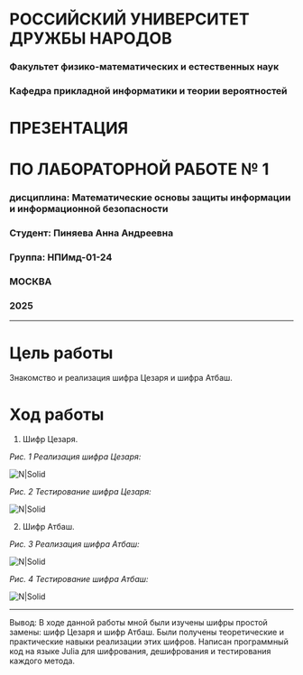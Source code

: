 # РОССИЙСКИЙ УНИВЕРСИТЕТ ДРУЖБЫ НАРОДОВ
### Факультет физико-математических и естественных наук
### Кафедра прикладной информатики и теории вероятностей 


# ПРЕЗЕНТАЦИЯ
# ПО ЛАБОРАТОРНОЙ РАБОТЕ  № 1
### дисциплина: Математические основы защиты информации и информационной безопасности


### Студент: Пиняева Анна Андреевна
### Группа: НПИмд-01-24

### МОСКВА
### 2025 

-----------

# Цель работы

Знакомство и реализация шифра Цезаря и шифра Атбаш. 

# Ход работы

1. Шифр Цезаря. 

*Рис. 1 Реализация шифра Цезаря:*

![N|Solid](https://sun9-34.userapi.com/s/v1/if2/cAQAal7xU6fj2xpB4qSdL9Zn4Iq5ambWIdfA7-HefslWGixOTKnMgoca9QI0AldfanFFgIEbKN7zeLlGP9yihogn.jpg?quality=95&as=32x17,48x25,72x37,108x56,160x83,240x124,360x186,480x248,540x279,640x330,720x372,1080x557,1280x661,1440x743,1682x868&from=bu&cs=1682x0)

*Рис. 2 Тестирование шифра Цезаря:*

![N|Solid](https://sun9-68.userapi.com/s/v1/if2/LioqEhej3jeaaceR4Zp-YijwG-mKDCKad38R8-g6j8P5S0BVR2nCaG7L7NIdO9EYwyrCKxRiKEYsMhqeE2UlTI4z.jpg?quality=95&as=32x10,48x15,72x22,108x33,160x49,240x73,360x109,480x146,540x164,640x194,720x218,1080x327,1280x388,1440x437,1682x510&from=bu&cs=1682x0)

2. Шифр Атбаш. 

*Рис. 3 Реализация шифра Атбаш:*

![N|Solid](https://sun9-44.userapi.com/s/v1/if2/Mq2ETblRdQKNXFDoGeI8GUcrzJKqp25CV3YKwn6fGp0cqIZNfp0zfI8DRjquQCw1cklFruqVbqGJ4DPasBHZdPu1.jpg?quality=95&as=32x13,48x20,72x30,108x44,160x66,240x99,360x148,480x197,540x222,640x263,720x296,1080x444,1280x527,1440x592,1682x692&from=bu&cs=1682x0)

*Рис. 4 Тестирование шифра Атбаш:*

![N|Solid](https://sun9-81.userapi.com/s/v1/if2/393HaIU23A-dyy2bBr3UzxeNsjm9kFzej2ybVw7G5Eilx7D0mYO8SZSDqK-Uorwk5Vz902Guit4-sRLVEIGW6Y9V.jpg?quality=95&as=32x9,48x13,72x19,108x29,160x43,240x65,360x97,480x130,540x146,640x173,720x194,1080x292,1280x345,1440x389,1682x454&from=bu&cs=1682x0)

-----------

Вывод: В ходе данной работы мной были изучены шифры простой замены: шифр Цезаря и шифр Атбаш. Были получены теоретические и практические навыки реализации этих шифров. Написан программный код на языке Julia для шифрования, дешифрования и тестирования каждого метода. 

